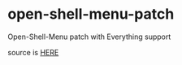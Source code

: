 # open-shell-menu-patch
Open-Shell-Menu patch with Everything support

source is [HERE](https://github.com/Open-Shell/Open-Shell-Menu)
